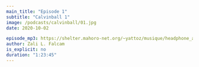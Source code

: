 ```yaml
---
main_title: "Episode 1"
subtitle: "Calvinball 1"
image: /podcasts/calvinball/01.jpg
date: 2020-10-02

episode_mp3: https://shelter.mahoro-net.org/~yattoz/musique/headphone_actor.mp3
author: Zali L. Falcam
is_explicit: no
duration: "1:23:45"
---
```



<PodcastHeader/>
